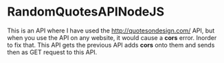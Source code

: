 # RandomQuotesAPINodeJS

This is an API where I have used the http://quotesondesign.com/ API, but when you use the API on any website, it would cause a <b>cors</b> error.
Inorder to fix that. This API gets the previous API adds <b>cors</b> onto them and sends then as GET request to this API.

